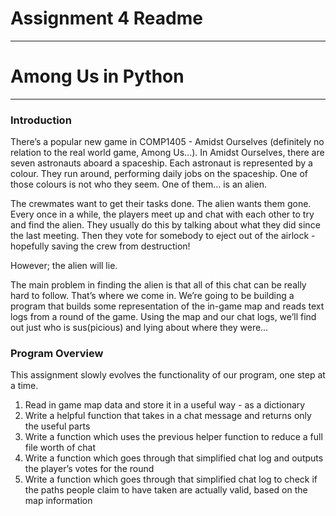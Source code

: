 # Assignment 4 Readme
- - - -
# Among Us in Python
- - - -
### Introduction
There’s a popular new game in COMP1405 - Amidst Ourselves (definitely no relation to the real world game, Among Us…). In Amidst Ourselves, there are seven astronauts aboard a spaceship. Each astronaut is represented by a colour. They run around, performing daily jobs on the spaceship. One of those colours is not who they seem. One of them… is an alien. 

The crewmates want to get their tasks done. The alien wants them gone. Every once in a while, the players meet up and chat with each other to try and find the alien. They usually do this by talking about what they did since the last meeting. Then they vote for somebody to eject out of the airlock - hopefully saving the crew from destruction! 

However; the alien will lie. 

The main problem in finding the alien is that all of this chat can be really hard to follow. That’s where we come in. We’re going to be building a program that builds some representation of the in-game map and reads text logs from a round of the game. Using the map and our chat logs, we’ll find out just who is sus(picious) and lying about where they were…

### Program Overview
This assignment slowly evolves the functionality of our program, one step at a time. 
1. Read in game map data and store it in a useful way - as a dictionary 
2. Write a helpful function that takes in a chat message and returns only the useful parts 
3. Write a function which uses the previous helper function to reduce a full file worth of chat 
4. Write a function which goes through that simplified chat log and outputs the player’s votes for the round
5. Write a function which goes through that simplified chat log to check if the paths people claim to have taken are actually valid, based on the map information
